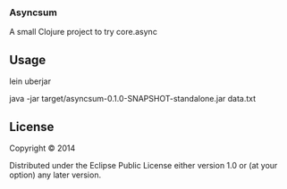 ### Asyncsum

A small Clojure project to try core.async

## Usage

lein uberjar

java -jar target/asyncsum-0.1.0-SNAPSHOT-standalone.jar data.txt

## License

Copyright © 2014

Distributed under the Eclipse Public License either version 1.0 or (at
your option) any later version.

